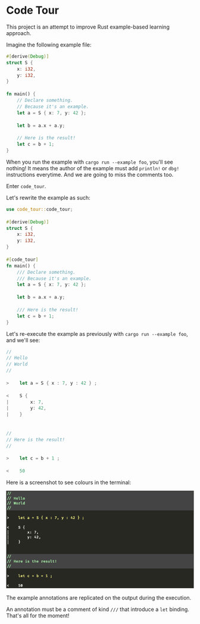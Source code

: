 # Code Tour

This project is an attempt to improve Rust example-based learning
approach.

Imagine the following example file:

```rust
#[derive(Debug)]
struct S {
    x: i32,
    y: i32,
}

fn main() {
    // Declare something.
    // Because it's an example.
    let a = S { x: 7, y: 42 };

    let b = a.x + a.y;

    // Here is the result!
    let c = b + 1;
}
```

When you run the example with `cargo run --example foo`, you'll see
nothing! It means the author of the example must add `println!` or
`dbg!` instructions everytime. And we are going to miss the comments
too.

Enter `code_tour`.

Let's rewrite the example as such:

```rust
use code_tour::code_tour;

#[derive(Debug)]
struct S {
    x: i32,
    y: i32,
}

#[code_tour]
fn main() {
    /// Declare something.
    /// Because it's an example.
    let a = S { x: 7, y: 42 };

    let b = a.x + a.y;

    /// Here is the result!
    let c = b + 1;
}
```

Let's re-execute the example as previously with `cargo run --example
foo`, and we'll see:

```rust
//
// Hello
// World
//

>    let a = S { x : 7, y : 42 } ;

<    S {
|        x: 7,
|        y: 42,
|    }


//
// Here is the result!
//

>    let c = b + 1 ;

<    50
```

Here is a screenshot to see colours in the terminal:

![cargo run example](./doc/cargo_run_example.png)

The example annotations are replicated on the output during the
execution.

An annotation must be a comment of kind `///` that introduce a `let`
binding. That's all for the moment!
